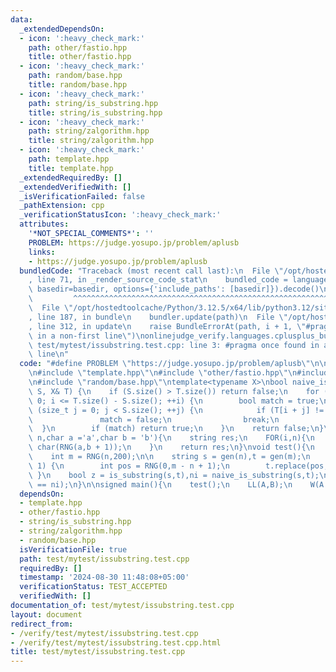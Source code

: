 ```yaml
---
data:
  _extendedDependsOn:
  - icon: ':heavy_check_mark:'
    path: other/fastio.hpp
    title: other/fastio.hpp
  - icon: ':heavy_check_mark:'
    path: random/base.hpp
    title: random/base.hpp
  - icon: ':heavy_check_mark:'
    path: string/is_substring.hpp
    title: string/is_substring.hpp
  - icon: ':heavy_check_mark:'
    path: string/zalgorithm.hpp
    title: string/zalgorithm.hpp
  - icon: ':heavy_check_mark:'
    path: template.hpp
    title: template.hpp
  _extendedRequiredBy: []
  _extendedVerifiedWith: []
  _isVerificationFailed: false
  _pathExtension: cpp
  _verificationStatusIcon: ':heavy_check_mark:'
  attributes:
    '*NOT_SPECIAL_COMMENTS*': ''
    PROBLEM: https://judge.yosupo.jp/problem/aplusb
    links:
    - https://judge.yosupo.jp/problem/aplusb
  bundledCode: "Traceback (most recent call last):\n  File \"/opt/hostedtoolcache/Python/3.12.5/x64/lib/python3.12/site-packages/onlinejudge_verify/documentation/build.py\"\
    , line 71, in _render_source_code_stat\n    bundled_code = language.bundle(stat.path,\
    \ basedir=basedir, options={'include_paths': [basedir]}).decode()\n          \
    \         ^^^^^^^^^^^^^^^^^^^^^^^^^^^^^^^^^^^^^^^^^^^^^^^^^^^^^^^^^^^^^^^^^^^^^^^^^^^^^^^^^\n\
    \  File \"/opt/hostedtoolcache/Python/3.12.5/x64/lib/python3.12/site-packages/onlinejudge_verify/languages/cplusplus.py\"\
    , line 187, in bundle\n    bundler.update(path)\n  File \"/opt/hostedtoolcache/Python/3.12.5/x64/lib/python3.12/site-packages/onlinejudge_verify/languages/cplusplus_bundle.py\"\
    , line 312, in update\n    raise BundleErrorAt(path, i + 1, \"#pragma once found\
    \ in a non-first line\")\nonlinejudge_verify.languages.cplusplus_bundle.BundleErrorAt:\
    \ test/mytest/issubstring.test.cpp: line 3: #pragma once found in a non-first\
    \ line\n"
  code: "#define PROBLEM \"https://judge.yosupo.jp/problem/aplusb\"\n\n#pragma once\n\
    \n#include \"template.hpp\"\n#include \"other/fastio.hpp\"\n#include \"string/is_substring.hpp\"\
    \n#include \"random/base.hpp\"\ntemplate<typename X>\nbool naive_is_substring(X&\
    \ S, X& T) {\n    if (S.size() > T.size()) return false;\n    for (size_t i =\
    \ 0; i <= T.size() - S.size(); ++i) {\n        bool match = true;\n        for\
    \ (size_t j = 0; j < S.size(); ++j) {\n            if (T[i + j] != S[j]) {\n \
    \               match = false;\n                break;\n            }\n      \
    \  }\n        if (match) return true;\n    }\n    return false;\n}\nstring gen(int\
    \ n,char a ='a',char b = 'b'){\n    string res;\n    FOR(i,n){\n        res +=\
    \ char(RNG(a,b + 1));\n    }\n    return res;\n}\nvoid test(){\n    int n = RNG(1,100);\n\
    \    int m = RNG(n,200);\n\n    string s = gen(n),t = gen(m);\n    if(RNG(2) ==\
    \ 1) {\n        int pos = RNG(0,m - n + 1);\n        t.replace(pos,n,s);\n   \
    \ }\n    bool z = is_substring(s,t),ni = naive_is_substring(s,t);\n    assert(z\
    \ == ni);\n}\n\nsigned main(){\n    test();\n    LL(A,B);\n    W(A + B);\n}"
  dependsOn:
  - template.hpp
  - other/fastio.hpp
  - string/is_substring.hpp
  - string/zalgorithm.hpp
  - random/base.hpp
  isVerificationFile: true
  path: test/mytest/issubstring.test.cpp
  requiredBy: []
  timestamp: '2024-08-30 11:48:08+05:00'
  verificationStatus: TEST_ACCEPTED
  verifiedWith: []
documentation_of: test/mytest/issubstring.test.cpp
layout: document
redirect_from:
- /verify/test/mytest/issubstring.test.cpp
- /verify/test/mytest/issubstring.test.cpp.html
title: test/mytest/issubstring.test.cpp
---
```

